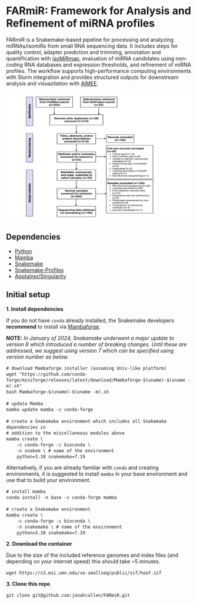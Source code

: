 # FARmiR: Framework for Analysis and Refinement of miRNA profiles

FARmiR is a Snakemake-based pipeline for processing and analyzing miRNAs/isomiRs from small RNA sequencing data. It includes steps for quality control, adapter prediction and trimming, annotation and quantification with [isoMiRmap](https://github.com/TJU-CMC-Org/isoMiRmap), evaluation of miRNA candidates using non-coding RNA databases and expression thresholds, and refinement of miRNA profiles. The workflow supports high-performance computing environments with Slurm integration and provides structured outputs for downstream analysis and visuazliation with [AIMEE](https://github.com/jonahcullen/AIMEE).

<p align="center">
  <img src="figures/pipeline.png" width="700" height="350" title="farmir pipeline">
</p>

## Dependencies

- [Python](https://www.python.org/)
- [Mamba](https://github.com/mamba-org/mamba)
- [Snakemake](https://snakemake.readthedocs.io/)
- [Snakemake-Profiles](https://github.com/Snakemake-Profiles)
- [Apptainer/Singularity](https://apptainer.org/)

## Initial setup

**1. Install dependencies**

If you do not have `conda` already installed, the Snakemake developers **recommend** to install via [Mambaforge](https://github.com/conda-forge/miniforge#mambaforge).

**NOTE:** *In January of 2024, Snakamake underwent a major update to version 8 which introduced a number of breaking changes. Until these are addressed, we suggest using version 7 which can be specified using version number as below.*

```
# download Mambaforge installer (assuming Unix-like platform)
wget "https://github.com/conda-forge/miniforge/releases/latest/download/Mambaforge-$(uname)-$(uname -m).sh"
bash Mambaforge-$(uname)-$(uname -m).sh

# updata Mamba
mamba update mamba -c conda-forge

# create a Snakemake environment which includes all Snakemake dependencies in
# addition to the miscellaneous modules above
mamba create \
    -c conda-forge -c bioconda \
    -n snakem \ # name of the environment
    python=3.10 snakemake=7.19
```

Alternatively, if you are already familiar with `conda` and creating environments, it is suggested to install `mamba` in your base environment and use that to build your environment.

```
# install mamba
conda install -n base -c conda-forge mamba

# create a Snakemake environment
mamba create \
    -c conda-forge -c bioconda \
    -n snakemake \ # name of the environment
    python=3.10 snakemake=7.19
```

**2. Download the container**

Due to the size of the included reference genomes and index files (and depending on your internet speed) this should take ~5 minutes.

```
wget https://s3.msi.umn.edu/se-smallseq/public/sif/hoof.sif
```

**3. Clone this repo**

```
git clone git@github.com:jonahcullen/FARmiR.git
```

